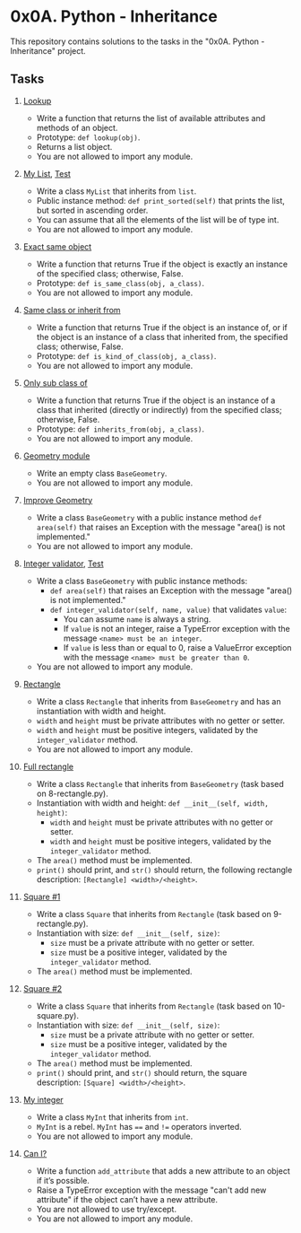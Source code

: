 # 0x0A. Python - Inheritance

This repository contains solutions to the tasks in the "0x0A. Python - Inheritance" project.

## Tasks

1. [Lookup](0-lookup.py)
   - Write a function that returns the list of available attributes and methods of an object.
   - Prototype: `def lookup(obj)`.
   - Returns a list object.
   - You are not allowed to import any module.

2. [My List](1-my_list.py), [Test](tests/1-my_list.txt)
   - Write a class `MyList` that inherits from `list`.
   - Public instance method: `def print_sorted(self)` that prints the list, but sorted in ascending order.
   - You can assume that all the elements of the list will be of type int.
   - You are not allowed to import any module.

3. [Exact same object](2-is_same_class.py)
   - Write a function that returns True if the object is exactly an instance of the specified class; otherwise, False.
   - Prototype: `def is_same_class(obj, a_class)`.
   - You are not allowed to import any module.

4. [Same class or inherit from](3-is_kind_of_class.py)
   - Write a function that returns True if the object is an instance of, or if the object is an instance of a class that inherited from, the specified class; otherwise, False.
   - Prototype: `def is_kind_of_class(obj, a_class)`.
   - You are not allowed to import any module.

5. [Only sub class of](4-inherits_from.py)
   - Write a function that returns True if the object is an instance of a class that inherited (directly or indirectly) from the specified class; otherwise, False.
   - Prototype: `def inherits_from(obj, a_class)`.
   - You are not allowed to import any module.

6. [Geometry module](5-base_geometry.py)
   - Write an empty class `BaseGeometry`.
   - You are not allowed to import any module.

7. [Improve Geometry](6-base_geometry.py)
   - Write a class `BaseGeometry` with a public instance method `def area(self)` that raises an Exception with the message "area() is not implemented."
   - You are not allowed to import any module.

8. [Integer validator](7-base_geometry.py), [Test](tests/7-base_geometry.txt)
   - Write a class `BaseGeometry` with public instance methods:
     - `def area(self)` that raises an Exception with the message "area() is not implemented."
     - `def integer_validator(self, name, value)` that validates `value`:
       - You can assume `name` is always a string.
       - If `value` is not an integer, raise a TypeError exception with the message `<name> must be an integer`.
       - If `value` is less than or equal to 0, raise a ValueError exception with the message `<name> must be greater than 0`.
   - You are not allowed to import any module.

9. [Rectangle](8-rectangle.py)
   - Write a class `Rectangle` that inherits from `BaseGeometry` and has an instantiation with width and height.
   - `width` and `height` must be private attributes with no getter or setter.
   - `width` and `height` must be positive integers, validated by the `integer_validator` method.
   - You are not allowed to import any module.

10. [Full rectangle](9-rectangle.py)
    - Write a class `Rectangle` that inherits from `BaseGeometry` (task based on 8-rectangle.py).
    - Instantiation with width and height: `def __init__(self, width, height)`:
      - `width` and `height` must be private attributes with no getter or setter.
      - `width` and `height` must be positive integers, validated by the `integer_validator` method.
    - The `area()` method must be implemented.
    - `print()` should print, and `str()` should return, the following rectangle description: `[Rectangle] <width>/<height>`.

11. [Square #1](10-square.py)
    - Write a class `Square` that inherits from `Rectangle` (task based on 9-rectangle.py).
    - Instantiation with size: `def __init__(self, size)`:
      - `size` must be a private attribute with no getter or setter.
      - `size` must be a positive integer, validated by the `integer_validator` method.
    - The `area()` method must be implemented.

12. [Square #2](11-square.py)
    - Write a class `Square` that inherits from `Rectangle` (task based on 10-square.py).
    - Instantiation with size: `def __init__(self, size)`:
      - `size` must be a private attribute with no getter or setter.
      - `size` must be a positive integer, validated by the `integer_validator` method.
    - The `area()` method must be implemented.
    - `print()` should print, and `str()` should return, the square description: `[Square] <width>/<height>`.

13. [My integer](100-my_int.py)
    - Write a class `MyInt` that inherits from `int`.
    - `MyInt` is a rebel. `MyInt` has `==` and `!=` operators inverted.
    - You are not allowed to import any module.

14. [Can I?](101-add_attribute.py)
    - Write a function `add_attribute` that adds a new attribute to an object if it’s possible.
    - Raise a TypeError exception with the message "can't add new attribute" if the object can’t have a new attribute.
    - You are not allowed to use try/except.
    - You are not allowed to import any module.

